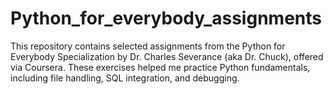 # Python_for_everybody_assignments
This repository contains selected assignments from the Python for Everybody Specialization by Dr. Charles Severance (aka Dr. Chuck), offered via Coursera. These exercises helped me practice Python fundamentals, including file handling, SQL integration, and debugging.
